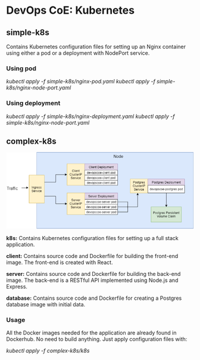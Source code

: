 # DevOps CoE: Kubernetes

## simple-k8s
Contains Kubernetes configuration files for setting up an Nginx container using either a pod or a deployment with NodePort service.


### Using pod
*kubectl apply -f simple-k8s/nginx-pod.yaml*
*kubectl apply -f simple-k8s/nginx-node-port.yaml*


### Using deployment
*kubectl apply -f simple-k8s/nginx-deployment.yaml*
*kubectl apply -f simple-k8s/nginx-node-port.yaml*


## complex-k8s

![complex-diagram](complex-diagram.png)

__k8s:__
Contains Kubernetes configuration files for setting up a full stack application.


__client:__
Contains source code and Dockerfile for building the front-end image. The front-end is created with React.


__server:__
Contains source code and Dockerfile for building the back-end image. The back-end is a RESTful API implemented using Node.js and Express.


__database:__
Contains source code and Dockerfile for creating a Postgres database image with initial data.


### Usage
All the Docker images needed for the application are already found in Dockerhub. No need to build anything. Just apply configuration files with:

*kubectl apply -f complex-k8s/k8s*